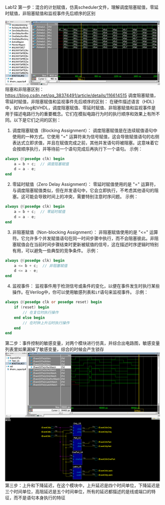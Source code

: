 Lab12
第一步：混合的计划赋值，仿真scheduler文件，理解调度阻塞赋值，零延时赋值，非阻塞赋值和监视事件先后顺序的区别

![](https://github.com/lizejia2361/-/blob/main/Lab12/%E7%AC%AC%E4%B8%80%E6%AD%A5%E6%B3%A2%E5%BD%A2.png)
阻塞和非阻塞区别：https://blog.csdn.net/qq_38374491/article/details/116614515
调度阻塞赋值，零延时赋值，非阻塞赋值和监视事件先后顺序的区别：
      在硬件描述语言（HDL）中，如Verilog和VHDL，调度阻塞赋值、零延时赋值、非阻塞赋值和监视事件是用于描述电路行为的重要概念。它们在模拟电路行为时的执行顺序和效果上有所不同。以下是它们之间的区别：
1. 调度阻塞赋值（Blocking Assignment）：
调度阻塞赋值是在连续赋值语句中使用的一种方式。它使用 "=" 运算符来为信号赋值，这会导致赋值语句的右侧表达式立即求值，并且在赋值完成之前，其他并发语句将被阻塞。这意味着它会按顺序执行，并等待前一个语句完成后再执行下一个语句。
示例：
```verilog
always @(posedge clk) begin
    a = b + c;  // 调度阻塞赋值
    d = a - e;
end
```
2. 零延时赋值（Zero Delay Assignment）：
零延时赋值使用的是 "=" 运算符，与调度阻塞赋值类似，但在并发语句中，它会立即执行，不考虑其他语句的阻塞。这可能会导致时间上的冲突，需要特别注意时序问题。
示例：
```verilog
always @(posedge clk) begin
    a = b + c;  // 零延时赋值
    d = a - e;
end
```
3. 非阻塞赋值（Non-blocking Assignment）：
非阻塞赋值使用的是 "<=" 运算符。它允许多个并发赋值语句在同一时间步骤中执行，而不会阻塞彼此。非阻塞赋值会在当前时间步骤结束时更新被赋值的信号，这在描述时序逻辑时特别有用，可以避免一些典型的竞争条件。
示例：
```verilog
always @(posedge clk) begin
    a <= b + c;  // 非阻塞赋值
    d <= a - e;
end
```
4. 监视事件：
监视事件用于检测信号或条件的变化，以便在事件发生时执行某些操作。在Verilog中，你可以使用敏感列表和`if`语句来监视事件。
示例：
```verilog
always @(posedge clk or posedge reset) begin
    if (reset) begin
        // 在复位时执行操作
    end else begin
        // 在时钟上升沿时执行操作
    end
end
```
第二步：事件控制的敏感变量，对两个模块进行仿真，并综合出电路图，敏感变量列表里如果漏掉了敏感变量，综合的时候会产生锁存
![](https://github.com/lizejia2361/-/blob/main/Lab12/%E7%AC%AC%E4%BA%8C%E6%AD%A5%E6%B3%A2%E5%BD%A2.png)
![](https://github.com/lizejia2361/-/blob/main/Lab12/%E7%AC%AC%E4%BA%8C%E6%AD%A5%E7%94%B5%E8%B7%AF.png)
第三步：上升和下降延迟，在这个模块中，上升延迟是四个时间单位，下降延迟是三个时间单位，高阻延迟是五个时间单位，所有的延迟都描述的是线或端口的特征，而不是语句本身执行的特征
